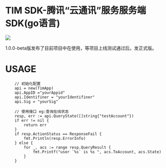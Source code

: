 # TIM SDK-腾讯“云通讯”服务服务端SDK(go语言) 
<a href="https://996.icu"><img src="https://img.shields.io/badge/link-996.icu-red.svg"></a>

1.0.0-beta版发布了目前项目中在使用，等项目上线测试通过后。发正式版。

# USAGE

```golang
    // 初始化配置
    api = new(TimApp)
    api.AppID ="yourAppid"
    api.Identifiner = "yourIdentifiner"
    api.Sig = "yourSig"

    // 使用接口 eg:查询在线状态
    resp, err := api.QueryState([]string{"testAccount"})
    if err != nil {
        return err
    }
    if resp.ActionStatus == ResponseFail {
        fmt.Println(resp.ErrorInfo)
    } else {
        for _, acs := range resp.QueryResult {
            fmt.Printf("user `%s` is %s ", acs.ToAccount, acs.State)
        }
    }

```
